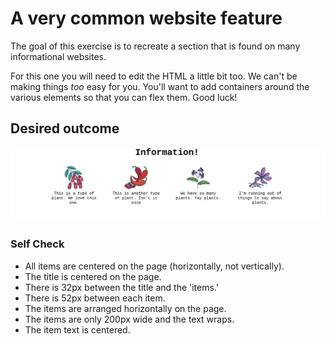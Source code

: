 # A very common website feature

The goal of this exercise is to recreate a section that is found on many informational websites.

For this one you will need to edit the HTML a little bit too. We can't be making things _too_ easy for you. You'll want to add containers around the various elements so that you can flex them. Good luck!

## Desired outcome

![desired outcome](./desired-outcome.png)

### Self Check

-   All items are centered on the page (horizontally, not vertically).
-   The title is centered on the page.
-   There is 32px between the title and the 'items.'
-   There is 52px between each item.
-   The items are arranged horizontally on the page.
-   The items are only 200px wide and the text wraps.
-   The item text is centered.

